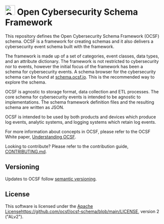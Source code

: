 # <img src="ocsf.png" alt="OCSF Logo" width="32"/> Open Cybersecurity Schema Framework

This repository defines the Open Cybersecurity Schema Framework (OCSF) schema.
OCSF is a framework for creating schemas and it also delivers a cybersecurity
event schema built with the framework.

The framework is made up of a set of categories, event classes, data types,
and an attribute dictionary. The framework is not restricted to cybersecurity
nor to events, however the initial focus of the framework has been a schema
for cybersecurity events. A schema browser for the cybersecurity schema can
be found at [schema.ocsf.io](https://schema.ocsf.io). This is the recommended
way to explore the schema.

OCSF is agnostic to storage format, data collection and ETL processes. The core
schema for cybersecurity events is intended to be agnostic to implementations.
The schema framework definition files and the resulting schema are written as JSON.

OCSF is intended to be used by both products and devices which produce log events,
analytic systems, and logging systems which retain log events.

For more information about concepts in OCSF, please refer to the OCSF White paper, [Understanding OCSF](https://github.com/ocsf/ocsf-docs/blob/main/Understanding%20OCSF.pdf).

Looking to contribute? Please refer to the contribution guide,
[CONTRIBUTING.md](https://github.com/ocsf/ocsf-schema/blob/main/CONTRIBUTING.md).

## Versioning

Updates to OCSF follow [semantic versioning](https://semver.org/).

## License

This software is licensed under the [Apache License](https://github.com/ocsf/ocsf-schema/blob/main/LICENSE)https://github.com/ocsf/ocsf-schema/blob/main/LICENSE, version 2 ("ALv2").
